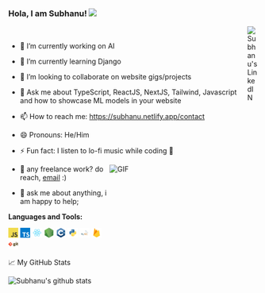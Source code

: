 

### Hola, I am Subhanu! <img src="https://media.giphy.com/media/hvRJCLFzcasrR4ia7z/giphy.gif" height="25px">
<a href="https://www.linkedin.com/in/subhanu-sankar-roy/">
  <img align="right" alt="Subhanu's LinkedIN" width="22px" src="https://raw.githubusercontent.com/peterthehan/peterthehan/master/assets/linkedin.svg" />
</a>

<br />


- 🔭 I’m currently working on AI
- 🌱 I’m currently learning Django
- 👯 I’m looking to collaborate on website gigs/projects
- 💬 Ask me about TypeScript, ReactJS, NextJS, Tailwind, Javascript and how to showcase ML models in your website
- 📫 How to reach me: https://subhanu.netlify.app/contact
- 😄 Pronouns: He/Him
- ⚡ Fun fact: I listen to lo-fi music while coding 🎵


  <img align="right" alt="GIF" src="https://github.com/abhisheknaiidu/abhisheknaiidu/blob/master/code.gif?raw=true" width="300" height="200" />
  
- 💼 any freelance work? do reach, [email](mailto:subhanu12@gmail.com) :)
- 💬 ask me about anything, i am happy to help;

**Languages and Tools:**  

<code><img height="20" src="https://raw.githubusercontent.com/github/explore/80688e429a7d4ef2fca1e82350fe8e3517d3494d/topics/javascript/javascript.png"></code>
<code><img height="20" src="https://raw.githubusercontent.com/github/explore/80688e429a7d4ef2fca1e82350fe8e3517d3494d/topics/typescript/typescript.png"></code>
<code><img height="20" src="https://raw.githubusercontent.com/github/explore/80688e429a7d4ef2fca1e82350fe8e3517d3494d/topics/react/react.png"></code>
<code><img height="20" src="https://raw.githubusercontent.com/github/explore/80688e429a7d4ef2fca1e82350fe8e3517d3494d/topics/nodejs/nodejs.png"></code>
<code><img height="20" src="https://raw.githubusercontent.com/github/explore/80688e429a7d4ef2fca1e82350fe8e3517d3494d/topics/cpp/cpp.png"></code>
<code><img height="20" src="https://raw.githubusercontent.com/github/explore/80688e429a7d4ef2fca1e82350fe8e3517d3494d/topics/python/python.png"></code>
<code><img height="20" src="https://raw.githubusercontent.com/github/explore/80688e429a7d4ef2fca1e82350fe8e3517d3494d/topics/mysql/mysql.png"></code>
<code><img height="20" src="https://raw.githubusercontent.com/github/explore/80688e429a7d4ef2fca1e82350fe8e3517d3494d/topics/firebase/firebase.png"></code>
<code><img height="20" src="https://raw.githubusercontent.com/github/explore/80688e429a7d4ef2fca1e82350fe8e3517d3494d/topics/git/git.png"></code>



📈 My GitHub Stats
<br>
<p align="left"> <img src="https://github-readme-stats.vercel.app/api?username=SubhanuSRoy&show_icons=true&theme=gotham" alt="Subhanu's github stats" />





